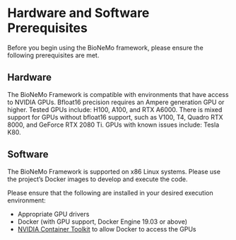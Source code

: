 # Hardware and Software Prerequisites

Before you begin using the BioNeMo framework, please ensure the following prerequisites are met.

## Hardware

The BioNeMo Framework is compatible with environments that have access to NVIDIA GPUs. Bfloat16 precision requires an Ampere generation GPU or higher. Tested GPUs include: H100, A100, and RTX A6000. There is mixed support for GPUs without bfloat16 support, such as V100, T4, Quadro RTX 8000, and GeForce RTX 2080 Ti. GPUs with known issues include: Tesla K80.

## Software

The BioNeMo Framework is supported on x86 Linux systems. Please use the project’s Docker images to develop and execute the code.

Please ensure that the following are installed in your desired execution environment:
* Appropriate GPU drivers
* Docker (with GPU support, Docker Engine 19.03 or above)
* [NVIDIA Container Toolkit](https://docs.nvidia.com/datacenter/cloud-native/container-toolkit/latest/install-guide.html) to allow Docker to access the GPUs

